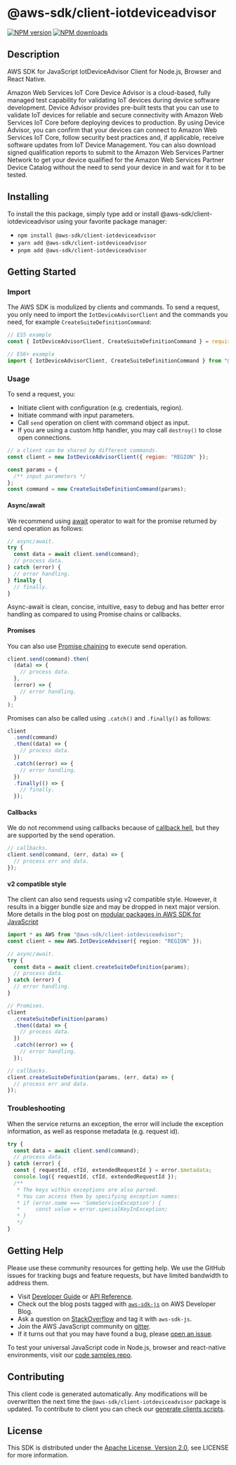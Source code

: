 <!-- generated file, do not edit directly -->

# @aws-sdk/client-iotdeviceadvisor

[![NPM version](https://img.shields.io/npm/v/@aws-sdk/client-iotdeviceadvisor/latest.svg)](https://www.npmjs.com/package/@aws-sdk/client-iotdeviceadvisor)
[![NPM downloads](https://img.shields.io/npm/dm/@aws-sdk/client-iotdeviceadvisor.svg)](https://www.npmjs.com/package/@aws-sdk/client-iotdeviceadvisor)

## Description

AWS SDK for JavaScript IotDeviceAdvisor Client for Node.js, Browser and React Native.

<p>Amazon Web Services IoT Core Device Advisor is a cloud-based, fully managed test capability for
validating IoT devices during device software development. Device Advisor provides
pre-built tests that you can use to validate IoT devices for reliable and secure
connectivity with Amazon Web Services IoT Core before deploying devices to production. By using Device Advisor,
you can confirm that your devices can connect to Amazon Web Services IoT Core, follow security
best practices and, if applicable, receive software updates from IoT Device Management.
You can also download signed qualification reports to submit to the Amazon Web Services Partner Network
to get your device qualified for the Amazon Web Services Partner Device Catalog without the need to send
your device in and wait for it to be tested.</p>

## Installing

To install the this package, simply type add or install @aws-sdk/client-iotdeviceadvisor
using your favorite package manager:

- `npm install @aws-sdk/client-iotdeviceadvisor`
- `yarn add @aws-sdk/client-iotdeviceadvisor`
- `pnpm add @aws-sdk/client-iotdeviceadvisor`

## Getting Started

### Import

The AWS SDK is modulized by clients and commands.
To send a request, you only need to import the `IotDeviceAdvisorClient` and
the commands you need, for example `CreateSuiteDefinitionCommand`:

```js
// ES5 example
const { IotDeviceAdvisorClient, CreateSuiteDefinitionCommand } = require("@aws-sdk/client-iotdeviceadvisor");
```

```ts
// ES6+ example
import { IotDeviceAdvisorClient, CreateSuiteDefinitionCommand } from "@aws-sdk/client-iotdeviceadvisor";
```

### Usage

To send a request, you:

- Initiate client with configuration (e.g. credentials, region).
- Initiate command with input parameters.
- Call `send` operation on client with command object as input.
- If you are using a custom http handler, you may call `destroy()` to close open connections.

```js
// a client can be shared by different commands.
const client = new IotDeviceAdvisorClient({ region: "REGION" });

const params = {
  /** input parameters */
};
const command = new CreateSuiteDefinitionCommand(params);
```

#### Async/await

We recommend using [await](https://developer.mozilla.org/en-US/docs/Web/JavaScript/Reference/Operators/await)
operator to wait for the promise returned by send operation as follows:

```js
// async/await.
try {
  const data = await client.send(command);
  // process data.
} catch (error) {
  // error handling.
} finally {
  // finally.
}
```

Async-await is clean, concise, intuitive, easy to debug and has better error handling
as compared to using Promise chains or callbacks.

#### Promises

You can also use [Promise chaining](https://developer.mozilla.org/en-US/docs/Web/JavaScript/Guide/Using_promises#chaining)
to execute send operation.

```js
client.send(command).then(
  (data) => {
    // process data.
  },
  (error) => {
    // error handling.
  }
);
```

Promises can also be called using `.catch()` and `.finally()` as follows:

```js
client
  .send(command)
  .then((data) => {
    // process data.
  })
  .catch((error) => {
    // error handling.
  })
  .finally(() => {
    // finally.
  });
```

#### Callbacks

We do not recommend using callbacks because of [callback hell](http://callbackhell.com/),
but they are supported by the send operation.

```js
// callbacks.
client.send(command, (err, data) => {
  // process err and data.
});
```

#### v2 compatible style

The client can also send requests using v2 compatible style.
However, it results in a bigger bundle size and may be dropped in next major version. More details in the blog post
on [modular packages in AWS SDK for JavaScript](https://aws.amazon.com/blogs/developer/modular-packages-in-aws-sdk-for-javascript/)

```ts
import * as AWS from "@aws-sdk/client-iotdeviceadvisor";
const client = new AWS.IotDeviceAdvisor({ region: "REGION" });

// async/await.
try {
  const data = await client.createSuiteDefinition(params);
  // process data.
} catch (error) {
  // error handling.
}

// Promises.
client
  .createSuiteDefinition(params)
  .then((data) => {
    // process data.
  })
  .catch((error) => {
    // error handling.
  });

// callbacks.
client.createSuiteDefinition(params, (err, data) => {
  // process err and data.
});
```

### Troubleshooting

When the service returns an exception, the error will include the exception information,
as well as response metadata (e.g. request id).

```js
try {
  const data = await client.send(command);
  // process data.
} catch (error) {
  const { requestId, cfId, extendedRequestId } = error.$metadata;
  console.log({ requestId, cfId, extendedRequestId });
  /**
   * The keys within exceptions are also parsed.
   * You can access them by specifying exception names:
   * if (error.name === 'SomeServiceException') {
   *     const value = error.specialKeyInException;
   * }
   */
}
```

## Getting Help

Please use these community resources for getting help.
We use the GitHub issues for tracking bugs and feature requests, but have limited bandwidth to address them.

- Visit [Developer Guide](https://docs.aws.amazon.com/sdk-for-javascript/v3/developer-guide/welcome.html)
  or [API Reference](https://docs.aws.amazon.com/AWSJavaScriptSDK/v3/latest/index.html).
- Check out the blog posts tagged with [`aws-sdk-js`](https://aws.amazon.com/blogs/developer/tag/aws-sdk-js/)
  on AWS Developer Blog.
- Ask a question on [StackOverflow](https://stackoverflow.com/questions/tagged/aws-sdk-js) and tag it with `aws-sdk-js`.
- Join the AWS JavaScript community on [gitter](https://gitter.im/aws/aws-sdk-js-v3).
- If it turns out that you may have found a bug, please [open an issue](https://github.com/aws/aws-sdk-js-v3/issues/new/choose).

To test your universal JavaScript code in Node.js, browser and react-native environments,
visit our [code samples repo](https://github.com/aws-samples/aws-sdk-js-tests).

## Contributing

This client code is generated automatically. Any modifications will be overwritten the next time the `@aws-sdk/client-iotdeviceadvisor` package is updated.
To contribute to client you can check our [generate clients scripts](https://github.com/aws/aws-sdk-js-v3/tree/main/scripts/generate-clients).

## License

This SDK is distributed under the
[Apache License, Version 2.0](http://www.apache.org/licenses/LICENSE-2.0),
see LICENSE for more information.
